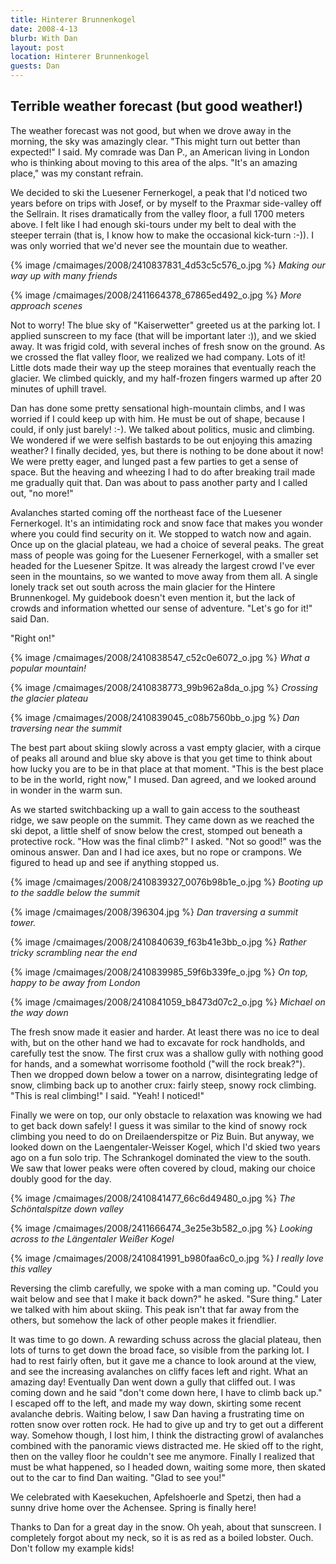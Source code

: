 ```yaml
---
title: Hinterer Brunnenkogel
date: 2008-4-13
blurb: With Dan
layout: post
location: Hinterer Brunnenkogel
guests: Dan
---
```


Terrible weather forecast (but good weather!)
---

The weather forecast was not good, but when we drove away in the morning, the
sky was amazingly clear. "This might turn out better than expected!" I said. My
comrade was Dan P., an American living in London who is thinking about moving
to this area of the alps. "It's an amazing place," was my constant refrain.


We decided to ski the Luesener Fernerkogel, a peak that I'd noticed two years
before on trips with Josef, or by myself to the Praxmar side-valley off the
Sellrain. It rises dramatically from the valley floor, a full 1700 meters
above. I felt like I had enough ski-tours under my belt to deal with the
steeper terrain (that is, I know how to make the occasional kick-turn :-)). I
was only worried that we'd never see the mountain due to weather.

{% image /cmaimages/2008/2410837831_4d53c5c576_o.jpg %}
_Making our way up with many friends_

{% image /cmaimages/2008/2411664378_67865ed492_o.jpg %}
_More approach scenes_

Not to worry! The blue sky of "Kaiserwetter" greeted us at the parking lot. I
applied sunscreen to my face (that will be important later :)), and we skied
away. It was frigid cold, with several inches of fresh snow on the ground. As
we crossed the flat valley floor, we realized we had company. Lots of it!
Little dots made their way up the steep moraines that eventually reach the
glacier. We climbed quickly, and my half-frozen fingers warmed up after 20
minutes of uphill travel.

Dan has done some pretty sensational high-mountain climbs, and I was worried if
I could keep up with him. He must be out of shape, because I could, if only
just barely! :-). We talked about politics, music and climbing. We wondered if
we were selfish bastards to be out enjoying this amazing weather? I finally
decided, yes, but there is nothing to be done about it now! We were pretty
eager, and lunged past a few parties to get a sense of space. But the heaving
and wheezing I had to do after breaking trail made me gradually quit that. Dan
was about to pass another party and I called out, "no more!"

Avalanches started coming off the northeast face of the Luesener Fernerkogel.
It's an intimidating rock and snow face that makes you wonder where you could
find security on it. We stopped to watch now and again. Once up on the glacial
plateau, we had a choice of several peaks. The great mass of people was going
for the Luesener Fernerkogel, with a smaller set headed for the Luesener
Spitze. It was already the largest crowd I've ever seen in the mountains, so we
wanted to move away from them all. A single lonely track set out south across
the main glacier for the Hintere Brunnenkogel. My guidebook doesn't even
mention it, but the lack of crowds and information whetted our sense of
adventure. "Let's go for it!" said Dan.

"Right on!"

{% image /cmaimages/2008/2410838547_c52c0e6072_o.jpg %}
_What a popular mountain!_

{% image /cmaimages/2008/2410838773_99b962a8da_o.jpg %}
_Crossing the glacier plateau_

{% image /cmaimages/2008/2410839045_c08b7560bb_o.jpg %}
_Dan traversing near the summit_

The best part about skiing slowly across a vast empty glacier, with a cirque of
peaks all around and blue sky above is that you get time to think about how
lucky you are to be in that place at that moment. "This is the best place to be
in the world, right now," I mused. Dan agreed, and we looked around in wonder
in the warm sun.

As we started switchbacking up a wall to gain access to the southeast ridge, we
saw people on the summit. They came down as we reached the ski depot, a little
shelf of snow below the crest, stomped out beneath a protective rock. "How was
the final climb?" I asked. "Not so good!" was the ominous answer. Dan and I had
ice axes, but no rope or crampons. We figured to head up and see if anything
stopped us.

{% image /cmaimages/2008/2410839327_0076b98b1e_o.jpg %}
_Booting up to the saddle below the summit_

{% image /cmaimages/2008/396304.jpg %}
_Dan traversing a summit tower._

{% image /cmaimages/2008/2410840639_f63b41e3bb_o.jpg %}
_Rather tricky scrambling near the end_

{% image /cmaimages/2008/2410839985_59f6b339fe_o.jpg %}
_On top, happy to be away from London_

{% image /cmaimages/2008/2410841059_b8473d07c2_o.jpg %}
_Michael on the way down_

The fresh snow made it easier and harder. At least there was no ice to deal
with, but on the other hand we had to excavate for rock handholds, and
carefully test the snow. The first crux was a shallow gully with nothing good
for hands, and a somewhat worrisome foothold ("will the rock break?"). Then we
dropped down below a tower on a narrow, disintegrating ledge of snow, climbing
back up to another crux: fairly steep, snowy rock climbing. "This is real
climbing!" I said. "Yeah! I noticed!"

Finally we were on top, our only obstacle to relaxation was knowing we had to
get back down safely! I guess it was similar to the kind of snowy rock climbing
you need to do on Dreilaenderspitze or Piz Buin. But anyway, we looked down on
the Laengentaler-Weisser Kogel, which I'd skied two years ago on a fun solo
trip. The Schrankogel dominated the view to the south. We saw that lower peaks
were often covered by cloud, making our choice doubly good for the day.

{% image /cmaimages/2008/2410841477_66c6d49480_o.jpg %}
_The Schöntalspitze down valley_

{% image /cmaimages/2008/2411666474_3e25e3b582_o.jpg %}
_Looking across to the Längentaler Weißer Kogel_

{% image /cmaimages/2008/2410841991_b980faa6c0_o.jpg %}
_I really love this valley_

Reversing the climb carefully, we spoke with a man coming up. "Could you wait
below and see that I make it back down?" he asked. "Sure thing." Later we
talked with him about skiing. This peak isn't that far away from the others,
but somehow the lack of other people makes it friendlier. 

It was time to go down. A rewarding schuss across the glacial plateau, then
lots of turns to get down the broad face, so visible from the parking lot. I
had to rest fairly often, but it gave me a chance to look around at the view,
and see the increasing avalanches on cliffy faces left and right. What an
amazing day! Eventually Dan went down a gully that cliffed out. I was coming
down and he said "don't come down here, I have to climb back up." I escaped off
to the left, and made my way down, skirting some recent avalanche debris.
Waiting below, I saw Dan having a frustrating time on rotten snow over rotten
rock. He had to give up and try to get out a different way. Somehow though, I
lost him, I think the distracting growl of avalanches combined with the
panoramic views distracted me. He skied off to the right, then on the valley
floor he couldn't see me anymore. Finally I realized that must be what
happened, so I headed down, waiting some more, then skated out to the car to
find Dan waiting. "Glad to see you!"

We celebrated with Kaesekuchen, Apfelshoerle and Spetzi, then had a sunny drive
home over the Achensee. Spring is finally here!

Thanks to Dan for a great day in the snow. Oh yeah, about that sunscreen. I
completely forgot about my neck, so it is as red as a boiled lobster. Ouch.
Don't follow my example kids!

